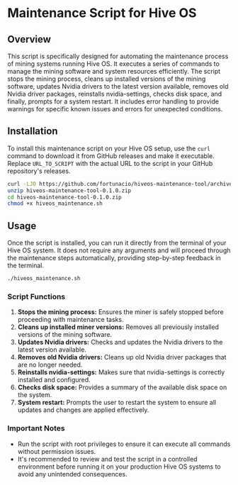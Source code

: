 # Maintenance Script for Hive OS

## Overview

This script is specifically designed for automating the maintenance process of mining systems running Hive OS. It executes a series of commands to manage the mining software and system resources efficiently. The script stops the mining process, cleans up installed versions of the mining software, updates Nvidia drivers to the latest version available, removes old Nvidia driver packages, reinstalls nvidia-settings, checks disk space, and finally, prompts for a system restart. It includes error handling to provide warnings for specific known issues and errors for unexpected conditions.

## Installation

To install this maintenance script on your Hive OS setup, use the `curl` command to download it from GitHub releases and make it executable. Replace `URL_TO_SCRIPT` with the actual URL to the script in your GitHub repository's releases.

```bash
curl -LJO https://github.com/fortunacio/hiveos-maintenance-tool/archive/refs/tags/v0.1.0.zip
unzip hiveos-maintenance-tool-0.1.0.zip
cd hiveos-maintenance-tool-0.1.0.zip
chmod +x hiveos_maintenance.sh
```

## Usage

Once the script is installed, you can run it directly from the terminal of your Hive OS system. It does not require any arguments and will proceed through the maintenance steps automatically, providing step-by-step feedback in the terminal.

```bash
./hiveos_maintenance.sh
```

### Script Functions

1. **Stops the mining process:** Ensures the miner is safely stopped before proceeding with maintenance tasks.
2. **Cleans up installed miner versions:** Removes all previously installed versions of the mining software.
3. **Updates Nvidia drivers:** Checks and updates the Nvidia drivers to the latest version available.
4. **Removes old Nvidia drivers:** Cleans up old Nvidia driver packages that are no longer needed.
5. **Reinstalls nvidia-settings:** Makes sure that nvidia-settings is correctly installed and configured.
6. **Checks disk space:** Provides a summary of the available disk space on the system.
7. **System restart:** Prompts the user to restart the system to ensure all updates and changes are applied effectively.

### Important Notes

- Run the script with root privileges to ensure it can execute all commands without permission issues.
- It's recommended to review and test the script in a controlled environment before running it on your production Hive OS systems to avoid any unintended consequences.